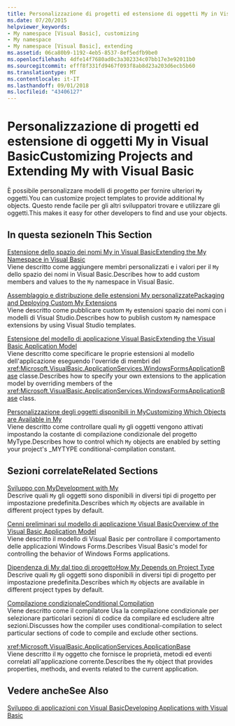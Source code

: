 ```yaml
---
title: Personalizzazione di progetti ed estensione di oggetti My in Visual Basic
ms.date: 07/20/2015
helpviewer_keywords:
- My namespace [Visual Basic], customizing
- My namespace
- My namespace [Visual Basic], extending
ms.assetid: 06ca80b9-1192-4eb5-8537-8ef5edfb9be0
ms.openlocfilehash: 4dfe14f7680ad0c3a302334c07bb17e3e92011b0
ms.sourcegitcommit: efff8f331fd9467f093f8ab8d23a203d6ecb5b60
ms.translationtype: MT
ms.contentlocale: it-IT
ms.lasthandoff: 09/01/2018
ms.locfileid: "43406127"
---
```

# <a name="customizing-projects-and-extending-my-with-visual-basic"></a><span data-ttu-id="9ddaa-102">Personalizzazione di progetti ed estensione di oggetti My in Visual Basic</span><span class="sxs-lookup"><span data-stu-id="9ddaa-102">Customizing Projects and Extending My with Visual Basic</span></span>
<span data-ttu-id="9ddaa-103">È possibile personalizzare modelli di progetto per fornire ulteriori `My` oggetti.</span><span class="sxs-lookup"><span data-stu-id="9ddaa-103">You can customize project templates to provide additional `My` objects.</span></span> <span data-ttu-id="9ddaa-104">Questo rende facile per gli altri sviluppatori trovare e utilizzare gli oggetti.</span><span class="sxs-lookup"><span data-stu-id="9ddaa-104">This makes it easy for other developers to find and use your objects.</span></span>  
  
## <a name="in-this-section"></a><span data-ttu-id="9ddaa-105">In questa sezione</span><span class="sxs-lookup"><span data-stu-id="9ddaa-105">In This Section</span></span>  
 [<span data-ttu-id="9ddaa-106">Estensione dello spazio dei nomi My in Visual Basic</span><span class="sxs-lookup"><span data-stu-id="9ddaa-106">Extending the My Namespace in Visual Basic</span></span>](../../../visual-basic/developing-apps/customizing-extending-my/extending-the-my-namespace.md)  
 <span data-ttu-id="9ddaa-107">Viene descritto come aggiungere membri personalizzati e i valori per il `My` dello spazio dei nomi in Visual Basic.</span><span class="sxs-lookup"><span data-stu-id="9ddaa-107">Describes how to add custom members and values to the `My` namespace in Visual Basic.</span></span>  
  
 [<span data-ttu-id="9ddaa-108">Assemblaggio e distribuzione delle estensioni My personalizzate</span><span class="sxs-lookup"><span data-stu-id="9ddaa-108">Packaging and Deploying Custom My Extensions</span></span>](../../../visual-basic/developing-apps/customizing-extending-my/packaging-and-deploying-custom-my-extensions.md)  
 <span data-ttu-id="9ddaa-109">Viene descritto come pubblicare custom `My` estensioni spazio dei nomi con i modelli di Visual Studio.</span><span class="sxs-lookup"><span data-stu-id="9ddaa-109">Describes how to publish custom `My` namespace extensions by using Visual Studio templates.</span></span>  
  
 [<span data-ttu-id="9ddaa-110">Estensione del modello di applicazione Visual Basic</span><span class="sxs-lookup"><span data-stu-id="9ddaa-110">Extending the Visual Basic Application Model</span></span>](../../../visual-basic/developing-apps/customizing-extending-my/extending-the-visual-basic-application-model.md)  
 <span data-ttu-id="9ddaa-111">Viene descritto come specificare le proprie estensioni al modello dell'applicazione eseguendo l'override di membri del <xref:Microsoft.VisualBasic.ApplicationServices.WindowsFormsApplicationBase> classe.</span><span class="sxs-lookup"><span data-stu-id="9ddaa-111">Describes how to specify your own extensions to the application model by overriding members of the <xref:Microsoft.VisualBasic.ApplicationServices.WindowsFormsApplicationBase> class.</span></span>  
  
 [<span data-ttu-id="9ddaa-112">Personalizzazione degli oggetti disponibili in My</span><span class="sxs-lookup"><span data-stu-id="9ddaa-112">Customizing Which Objects are Available in My</span></span>](../../../visual-basic/developing-apps/customizing-extending-my/customizing-which-objects-are-available-in-my.md)  
 <span data-ttu-id="9ddaa-113">Viene descritto come controllare quali `My` gli oggetti vengono attivati impostando la costante di compilazione condizionale del progetto MyType.</span><span class="sxs-lookup"><span data-stu-id="9ddaa-113">Describes how to control which `My` objects are enabled by setting your project's _MYTYPE conditional-compilation constant.</span></span>  
  
## <a name="related-sections"></a><span data-ttu-id="9ddaa-114">Sezioni correlate</span><span class="sxs-lookup"><span data-stu-id="9ddaa-114">Related Sections</span></span>  
 [<span data-ttu-id="9ddaa-115">Sviluppo con My</span><span class="sxs-lookup"><span data-stu-id="9ddaa-115">Development with My</span></span>](../../../visual-basic/developing-apps/development-with-my/index.md)  
 <span data-ttu-id="9ddaa-116">Descrive quali `My` gli oggetti sono disponibili in diversi tipi di progetto per impostazione predefinita.</span><span class="sxs-lookup"><span data-stu-id="9ddaa-116">Describes which `My` objects are available in different project types by default.</span></span>  
  
 [<span data-ttu-id="9ddaa-117">Cenni preliminari sul modello di applicazione Visual Basic</span><span class="sxs-lookup"><span data-stu-id="9ddaa-117">Overview of the Visual Basic Application Model</span></span>](../../../visual-basic/developing-apps/development-with-my/overview-of-the-visual-basic-application-model.md)  
 <span data-ttu-id="9ddaa-118">Viene descritto il modello di Visual Basic per controllare il comportamento delle applicazioni Windows Forms.</span><span class="sxs-lookup"><span data-stu-id="9ddaa-118">Describes Visual Basic's model for controlling the behavior of Windows Forms applications.</span></span>  
  
 [<span data-ttu-id="9ddaa-119">Dipendenza di My dal tipo di progetto</span><span class="sxs-lookup"><span data-stu-id="9ddaa-119">How My Depends on Project Type</span></span>](../../../visual-basic/developing-apps/development-with-my/how-my-depends-on-project-type.md)  
 <span data-ttu-id="9ddaa-120">Descrive quali `My` gli oggetti sono disponibili in diversi tipi di progetto per impostazione predefinita.</span><span class="sxs-lookup"><span data-stu-id="9ddaa-120">Describes which `My` objects are available in different project types by default.</span></span>  
  
 [<span data-ttu-id="9ddaa-121">Compilazione condizionale</span><span class="sxs-lookup"><span data-stu-id="9ddaa-121">Conditional Compilation</span></span>](../../../visual-basic/programming-guide/program-structure/conditional-compilation.md)  
 <span data-ttu-id="9ddaa-122">Viene descritto come il compilatore Usa la compilazione condizionale per selezionare particolari sezioni di codice da compilare ed escludere altre sezioni.</span><span class="sxs-lookup"><span data-stu-id="9ddaa-122">Discusses how the compiler uses conditional-compilation to select particular sections of code to compile and exclude other sections.</span></span>  
  
 <xref:Microsoft.VisualBasic.ApplicationServices.ApplicationBase>  
 <span data-ttu-id="9ddaa-123">Viene descritto il `My` oggetto che fornisce le proprietà, metodi ed eventi correlati all'applicazione corrente.</span><span class="sxs-lookup"><span data-stu-id="9ddaa-123">Describes the `My` object that provides properties, methods, and events related to the current application.</span></span>  
  
## <a name="see-also"></a><span data-ttu-id="9ddaa-124">Vedere anche</span><span class="sxs-lookup"><span data-stu-id="9ddaa-124">See Also</span></span>  
 [<span data-ttu-id="9ddaa-125">Sviluppo di applicazioni con Visual Basic</span><span class="sxs-lookup"><span data-stu-id="9ddaa-125">Developing Applications with Visual Basic</span></span>](../../../visual-basic/developing-apps/index.md)
